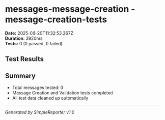 # messages-message-creation - message-creation-tests

**Date:** 2025-06-20T11:32:53.267Z  
**Duration:** 3920ms  
**Tests:** 0 (0 passed, 0 failed)

## Test Results



## Summary

- Total messages tested: 0
- Message Creation and Validation tests completed
- All test data cleaned up automatically

---
*Generated by SimpleReporter v1.0*
